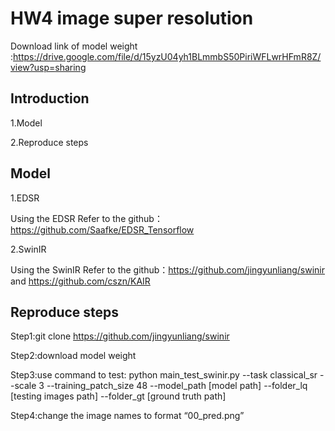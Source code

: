 # HW4 image super resolution
Download link of model weight :https://drive.google.com/file/d/15yzU04yh1BLmmbS50PiriWFLwrHFmR8Z/view?usp=sharing

## Introduction
1.Model

2.Reproduce steps
## Model
1.EDSR

Using the EDSR Refer to the github：https://github.com/Saafke/EDSR_Tensorflow

2.SwinIR

Using the SwinIR Refer to the github：https://github.com/jingyunliang/swinir and https://github.com/cszn/KAIR

## Reproduce steps
Step1:git clone https://github.com/jingyunliang/swinir 

Step2:download model weight

Step3:use command to test:
python main_test_swinir.py --task classical_sr --scale 3 --training_patch_size 48 --model_path [model path] --folder_lq [testing images path] --folder_gt [ground truth path]

Step4:change the image names to format “00_pred.png” 


